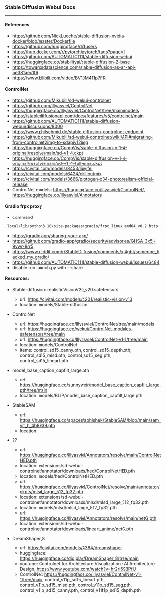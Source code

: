 ### Stable Diffusion Webui Docs
---

#### References
- https://github.com/NickLucche/stable-diffusion-nvidia-docker/blob/master/Dockerfile
- https://github.com/huggingface/diffusers
- https://hub.docker.com/r/pytorch/pytorch/tags?page=1
- https://github.com/AUTOMATIC1111/stable-diffusion-webui
- https://huggingface.co/stabilityai/stable-diffusion-2-base
- https://towardsdatascience.com/stable-diffusion-as-an-api-5e381aec1f6
- https://www.bilibili.com/video/BV19M411p7FR

#### ControlNet
- https://github.com/Mikubill/sd-webui-controlnet
- https://github.com/lllyasviel/ControlNet
- https://huggingface.co/lllyasviel/ControlNet/tree/main/models
- https://stablediffusionapi.com/docs/features/v5/controlnet/main
- https://github.com/AUTOMATIC1111/stable-diffusion-webui/discussions/8000
- https://www.philschmid.de/stable-diffusion-controlnet-endpoint
- https://github.com/Mikubill/sd-webui-controlnet/wiki/API#migrating-from-controlnet2img-to-sdapiv12img
- https://huggingface.co/CompVis/stable-diffusion-v-1-4-original/resolve/main/sd-v1-4.ckpt
- https://huggingface.co/CompVis/stable-diffusion-v-1-4-original/resolve/main/sd-v1-4-full-ema.ckpt
- https://civitai.com/models/8453/liuyifei
- https://civitai.com/models/6424/chilloutmix
- https://civitai.com/models/3666/protogen-x34-photorealism-official-release
- ControlNet models: https://huggingface.co/lllyasviel/ControlNet/, https://huggingface.co/lllyasviel/Annotators


#### Gradio frpx proxy
- command
```bash
.local/lib/python3.10/site-packages/gradio/frpc_linux_amd64_v0.2 http -n N3j5OXxAbcXzAMFg2pfy_TEOLk-3XRufPz617e0zbig -l 7860 -i 0.0.0.0 --uc --sd random --ue --server_addr 18.237.145.165:7000 --disable_log_color
```
- https://gradio.app/sharing-your-app/
- https://github.com/gradio-app/gradio/security/advisories/GHSA-3x5j-9vwr-8rr5
- https://www.reddit.com/r/StableDiffusion/comments/xf4gbt/someone_hacked_my_gradio/
- https://github.com/AUTOMATIC1111/stable-diffusion-webui/issues/6484
- disable run launch.py with --share


#### Resources:
- Stable-diffusion: realisticVisionV20_v20.safetensors
  - url: https://civitai.com/models/4201/realistic-vision-v13
  - location: models/Stable-diffusion

- ControlNet
  - url: https://huggingface.co/lllyasviel/ControlNet/tree/main/models
  - url: https://huggingface.co/webui/ControlNet-modules-safetensors/tree/main
  - url: https://huggingface.co/lllyasviel/ControlNet-v1-1/tree/main
  - location: models/ControlNet
  - items: control_sd15_canny.pth, control_sd15_depth.pth, control_sd15_mlsd.pth,
  control_sd15_seg.pth, control_sd15_lineart.pth

- model_base_caption_capfilt_large.pth
  - url: https://huggingface.co/sunnyweir/model_base_caption_capfilt_large.pth/tree/main
  - location: models/BLIP/model_base_caption_capfilt_large.pth

- StableSAM
  - url: https://huggingface.co/spaces/abhishek/StableSAM/blob/main/sam_vit_h_4b8939.pth
  - location: 

- ??
  - url: https://huggingface.co/lllyasviel/Annotators/resolve/main/ControlNetHED.pth
  - location: extensions/sd-webui-controlnet/annotator/downloads/hed/ControlNetHED.pth
  - location: models/hed/ControlNetHED.pth
  - url: https://huggingface.co/lllyasviel/ControlNet/resolve/main/annotator/ckpts/mlsd_large_512_fp32.pth
  - location: extensions/sd-webui-controlnet/annotator/downloads/mlsd/mlsd_large_512_fp32.pth
  - location: models/mlsd/mlsd_large_512_fp32.pth
  - url: https://huggingface.co/lllyasviel/Annotators/resolve/main/netG.pth
  - location: extensions/sd-webui-controlnet/annotator/downloads/lineart_anime/netG.pth

- DreamShaper_8
  - url: https://civitai.com/models/4384/dreamshaper
  - huggingface: https://huggingface.co/digiplay/DreamShaper_8/tree/main
  - youtube: Controlnet for Architecture Visualization : AI Architecture Design,
  https://www.youtube.com/watch?v=hr2ri5SBPfU
  - ControlNet: https://huggingface.co/lllyasviel/ControlNet-v1-1/tree/main,
  control_v11p_sd15_lineart.pth, control_v11p_sd15_mlsd.pth, control_v11p_sd15_seg.pth,
  control_v11p_sd15_canny.pth, control_v11f1p_sd15_depth.pth
